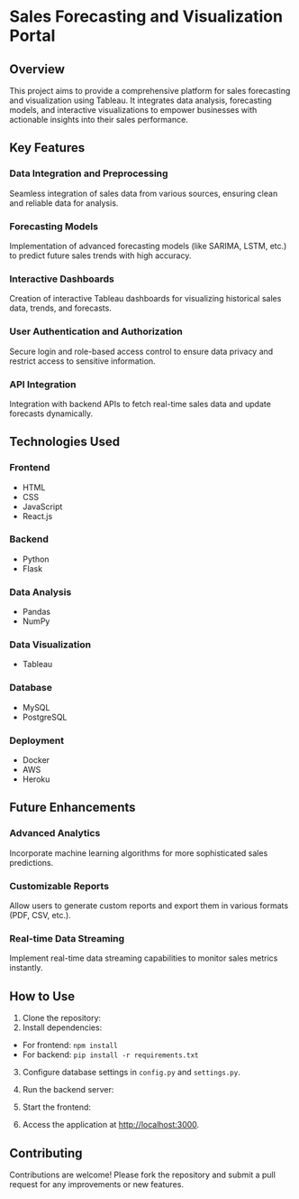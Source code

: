 # Sales Forecasting and Visualization Portal

## Overview
This project aims to provide a comprehensive platform for sales forecasting and visualization using Tableau. It integrates data analysis, forecasting models, and interactive visualizations to empower businesses with actionable insights into their sales performance.

## Key Features
### Data Integration and Preprocessing
Seamless integration of sales data from various sources, ensuring clean and reliable data for analysis.

### Forecasting Models
Implementation of advanced forecasting models (like SARIMA, LSTM, etc.) to predict future sales trends with high accuracy.

### Interactive Dashboards
Creation of interactive Tableau dashboards for visualizing historical sales data, trends, and forecasts.

### User Authentication and Authorization
Secure login and role-based access control to ensure data privacy and restrict access to sensitive information.

### API Integration
Integration with backend APIs to fetch real-time sales data and update forecasts dynamically.

## Technologies Used
### Frontend
- HTML
- CSS
- JavaScript
- React.js

### Backend
- Python
- Flask

### Data Analysis
- Pandas
- NumPy

### Data Visualization
- Tableau

### Database
- MySQL
- PostgreSQL

### Deployment
- Docker
- AWS
- Heroku

## Future Enhancements
### Advanced Analytics
Incorporate machine learning algorithms for more sophisticated sales predictions.

### Customizable Reports
Allow users to generate custom reports and export them in various formats (PDF, CSV, etc.).

### Real-time Data Streaming
Implement real-time data streaming capabilities to monitor sales metrics instantly.

## How to Use
1. Clone the repository:
2. Install dependencies:
- For frontend: `npm install`
- For backend: `pip install -r requirements.txt`

3. Configure database settings in `config.py` and `settings.py`.

4. Run the backend server:

5. Start the frontend:

6. Access the application at [http://localhost:3000](http://localhost:3000).

## Contributing
Contributions are welcome! Please fork the repository and submit a pull request for any improvements or new features.

